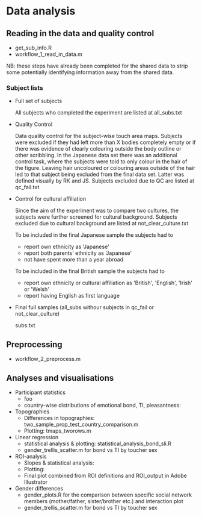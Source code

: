 # Data analysis 

## Reading in the data and quality control

* get\_sub\_info.R
* workflow\_1\_read\_in\_data.m

NB: these steps have already been completed for the shared data to strip some potentially identifying information away from the shared data.

### Subject lists 
* Full set of subjects 

  All subjects who completed the experiment are listed at all\_subs.txt  

* Quality Control
  
  Data quality control for the subject-wise touch area maps. Subjects were excluded if they had left more than X bodies completely empty or if there was evidence of clearly colouring outside the body outline or other scribbling. In the Japanese data set there was an additional control task, where the subjects were told to only colour in the hair of the figure. Leaving hair uncoloured or colouring areas outside of the hair led to that subject being excluded from the final data set. Latter was defined visually by RK and JS. Subjects excluded due to QC are listed at qc\_fail.txt 

* Control for cultural affiliation

  Since the aim of the experiment was to compare two cultures, the subjects were further screened for cultural background. Subjects excluded due to cultural background are listed at not\_clear\_culture.txt

  To be included in the final Japanese sample the subjects had to 
    * report own ethnicity as 'Japanese'
    * report both parents' ethnicity as 'Japanese'
    * not have spent more than a year abroad 

  To be included in the final British sample the subjects had to 
    * report own ethnicity or cultural affiliation as 'British', 'English', 'Irish' or 'Welsh'
    * report having English as first language

* Final full samples (all_subs withour subjects in qc\_fail or not\_clear\_culture)

    subs.txt

## Preprocessing

* workflow\_2\_preprocess.m

## Analyses and visualisations

* Participant statistics
  - foo
  - country-wise distributions of emotional bond, TI, pleasantness:
* Topographies
  - Differences in topographies: two\_sample\_prop\_test\_country\_comparison.m 
  - Plotting: tmaps\_tworows.m
* Linear regression
  - statistical analysis & plotting: statistical_analysis_bond_sli.R
  - gender\_trellis\_scatter.m for bond vs TI by toucher sex 
* ROI-analysis
  - Slopes & statistical analysis:
  - Plotting:
  - Final plot combined from ROI definitions and ROI_output in Adobe Illustrator
* Gender differences
  - gender\_plots.R for the comparison between specific social network members (mother/father, sister/brother etc.) and interaction plot
  - gender\_trellis_scatter.m for bond vs TI by toucher sex 

